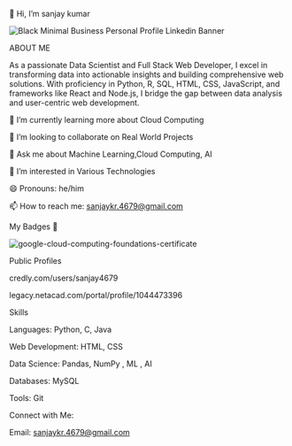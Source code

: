 👋 Hi, I’m sanjay kumar
  
![Black Minimal Business Personal Profile Linkedin Banner](https://github.com/user-attachments/assets/fedce044-03f0-4c4b-ac44-1943950a74c2)

ABOUT ME 

As a passionate Data Scientist and Full Stack Web Developer, I excel in transforming data into actionable insights and building comprehensive web solutions. With proficiency in Python, R, SQL, HTML, CSS, JavaScript, and frameworks like React and Node.js, I bridge the gap between data analysis and user-centric web development.

🌱 I’m currently learning more about Cloud Computing

👯 I’m looking to collaborate on Real World Projects

💬 Ask me about Machine Learning,Cloud Computing, AI

👀 I’m interested in Various Technologies 

😄 Pronouns: he/him

📫 How to reach me: sanjaykr.4679@gmail.com

My Badges 🏅

![[google-cloud-computing-foundations-certificate](https://www.credly.com/badges/ca6d7c3a-a10f-4120-a073-ec86906cf36d/public_url)](https://github.com/user-attachments/assets/fedc7795-cb8d-4101-8daa-2d4ffafe39fe)

Public Profiles

credly.com/users/sanjay4679

legacy.netacad.com/portal/profile/1044473396

Skills

Languages: Python, C, Java

Web Development: HTML, CSS

Data Science: Pandas, NumPy , ML , AI

Databases: MySQL

Tools: Git
<!---
ds4679/ds4679 is a ✨ special ✨ repository because its `README.md` (this file) appears on your GitHub profile.
You can click the Preview link to take a look at your changes.
--->
Connect with Me:

Email: sanjaykr.4679@gmail.com

